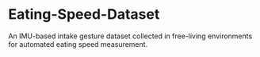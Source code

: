 # Eating-Speed-Dataset
An IMU-based intake gesture dataset collected in free-living environments for automated eating speed measurement.
